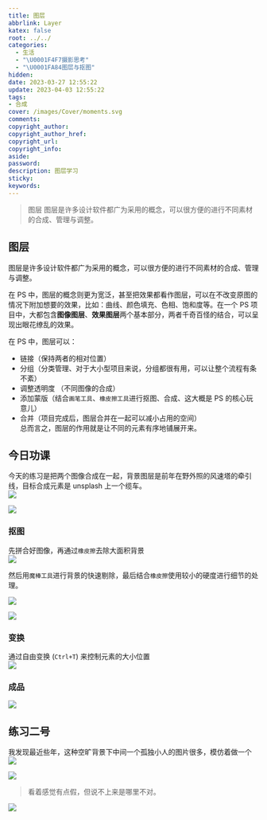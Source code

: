 ```yaml
---
title: 图层
abbrlink: Layer
katex: false
root: ../../
categories:
  - 生活
  - "\U0001F4F7摄影思考"
  - "\U0001FA84图层与抠图"
hidden: 
date: 2023-03-27 12:55:22
update: 2023-04-03 12:55:22
tags:
- 合成
cover: /images/Cover/moments.svg
comments:
copyright_author:
copyright_author_href:
copyright_url:
copyright_info:
aside:
password:
description: 图层学习
sticky:
keywords:
---
```


> 图层 图层是许多设计软件都广为采用的概念，可以很方便的进行不同素材的合成、管理与调整。

图层
---------

图层是许多设计软件都广为采用的概念，可以很方便的进行不同素材的合成、管理与调整。

在 PS 中，图层的概念则更为宽泛，甚至把效果都看作图层，可以在不改变原图的情况下附加想要的效果，比如：曲线、颜色填充、色相、饱和度等。在一个 PS 项目中，大都包含**图像图层**、**效果图层**两个基本部分，两者千奇百怪的结合，可以呈现出眼花缭乱的效果。

在 PS 中，图层可以：

*   链接（保持两者的相对位置）
*   分组（分类管理、对于大小型项目来说，分组都很有用，可以让整个流程有条不紊）
*   调整透明度 （不同图像的合成）
*   添加蒙版（结合`画笔工具`、`橡皮擦工具`进行抠图、合成、这大概是 PS 的核心玩意儿）
*   合并（项目完成后，图层合并在一起可以减小占用的空间）  
    总而言之，图层的作用就是让不同的元素有序地铺展开来。

今日功课
-------------

今天的练习是把两个图像合成在一起，背景图层是前年在野外照的风速塔的牵引线，目标合成元素是 unsplash 上一个缆车。  
![](https://rss3.si-on.top/_next/image?url=https%3A%2F%2Fipfs.4everland.xyz%2Fipfs%2Fbafybeidlgm2zu2rjyicdshdyltetbnqsja7hmhkqvhmeokebvx3ngatbca&w=3840&q=75)

![](https://rss3.si-on.top/_next/image?url=https%3A%2F%2Fipfs.4everland.xyz%2Fipfs%2Fbafybeihlnynkszhjsoerfnj256dewhifn4ai4d3h2fc4y64vjtxutlzrri&w=3840&q=75)

### 抠图

先拼合好图像，再通过`橡皮擦`去除大面积背景  
![](https://rss3.si-on.top/_next/image?url=https%3A%2F%2Fipfs.4everland.xyz%2Fipfs%2Fbafkreidgkouhkcx2qdjjad3pf7gp7jqdl6aptjdlr537uag7srcrhfoxhu&w=3840&q=75)

然后用`魔棒工具`进行背景的快速剔除，最后结合`橡皮擦`使用较小的硬度进行细节的处理。

![](https://rss3.si-on.top/_next/image?url=https%3A%2F%2Fipfs.4everland.xyz%2Fipfs%2Fbafkreiesadhrg5tuceuhhg2ujpndjisdhu4ikxm4e5se7tffrxzvhhni64&w=3840&q=75)

![](https://rss3.si-on.top/_next/image?url=https%3A%2F%2Fipfs.4everland.xyz%2Fipfs%2Fbafybeib4h5cy2fxr3kp2vkswioahvurjn35pshetiwcivivd5md42t6tsy&w=3840&q=75)

### 变换

通过自由变换 (`Ctrl+T`) 来控制元素的大小位置  
![](https://rss3.si-on.top/_next/image?url=https%3A%2F%2Fipfs.4everland.xyz%2Fipfs%2Fbafybeiexxh4weinissq2rynyko6tmshispnwiyuaspao2u6464smsuaawu&w=3840&q=75)

### 成品

![](https://rss3.si-on.top/_next/image?url=https%3A%2F%2Fipfs.4everland.xyz%2Fipfs%2Fbafybeifu5hxcff3n2z5bbzrds5zoi24te6gcxd774tjsq6id6nlre2h764&w=3840&q=75)

练习二号
-------------

我发现最近些年，这种空旷背景下中间一个孤独小人的图片很多，模仿着做一个  
![](https://rss3.si-on.top/_next/image?url=https%3A%2F%2Fipfs.4everland.xyz%2Fipfs%2Fbafybeigzmuxmkhwxccxmu3jj6b7uujfg7sxuvwbcpvinzsa276zdfvpnau&w=3840&q=75)

![](https://rss3.si-on.top/_next/image?url=https%3A%2F%2Fipfs.4everland.xyz%2Fipfs%2Fbafybeichhuxsbpnymnu7whsslkibpfenwjmaogmdfooytpjmecjasogzom&w=3840&q=75)

> 看着感觉有点假，但说不上来是哪里不对。

![](https://rss3.si-on.top/_next/image?url=https%3A%2F%2Fipfs.4everland.xyz%2Fipfs%2Fbafybeignm2axz6fj2qtynfir2s2vkzinprqylvqw5hcgaefltsgavklz3u&w=3840&q=75)